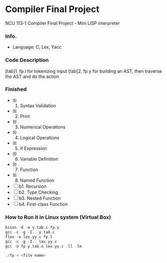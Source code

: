 # Compiler Final Project
NCU 113-1 Compiler Final Project - Mini LISP interpreter

### Info.
+ Language: C, Lex, Yacc

### Code Description
[tab]1. fp.l for tokenizing input
[tab]2. fp.y for building an AST, then traverse the AST and do the action

### Finished

- [x] 1. Syntax Validation
- [x] 2. Print
- [x] 3. Numerical Operations
- [x] 4. Logical Operations
- [x] 5. if Expression
- [x] 6. Variable Definition
- [x] 7. Function
- [x] 8. Named Function
- [ ] b1. Recursion
- [ ] b2. Type Checking
- [ ] b3. Nested Function
- [ ] b4. First-class Function

### How to Run it in Linux system (Virtual Box)
```cpp
bison -d -o y.tab.c fp.y
gcc -c -g -I.. y.tab.c
flex -o lex.yy.c fp.l
gcc -c -g -I.. lex.yy.c
gcc -o fp y.tab.o lex.yy.c -ll -lm
```
```cpp
./fp < <file name>
```

